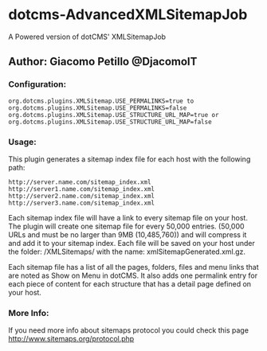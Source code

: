 

# dotcms-AdvancedXMLSitemapJob
A Powered version of dotCMS' XMLSitemapJob 

## Author: Giacomo Petillo @DjacomoIT


### Configuration:

```
org.dotcms.plugins.XMLSitemap.USE_PERMALINKS=true to org.dotcms.plugins.XMLSitemap.USE_PERMALINKS=false
org.dotcms.plugins.XMLSitemap.USE_STRUCTURE_URL_MAP=true or org.dotcms.plugins.XMLSitemap.USE_STRUCTURE_URL_MAP=false
```


### Usage:

This plugin generates a sitemap index file for each host with the following path:
```
http://server.name.com/sitemap_index.xml
http://server1.name.com/sitemap_index.xml
http://server2.name.com/sitemap_index.xml
http://server3.name.com/sitemap_index.xml
```
Each sitemap index file will have a link to every sitemap file on your host. The plugin will create one sitemap file for every 50,000 entries. (50,000 URLs and must be no larger than 9MB (10,485,760))
and will compress it and add it to your sitemap index. Each file will be saved on your host under the folder: /XMLSitemaps/ with the name: xmlSitemapGenerated<N>.xml.gz.

Each sitemap file has a list of all the pages, folders, files and menu links that are noted as Show on Menu in dotCMS. It also adds one permalink entry for each piece of
content for each structure that has a detail page defined on your host.
 

### More Info:

If you need more info about sitemaps protocol you could check this page http://www.sitemaps.org/protocol.php



